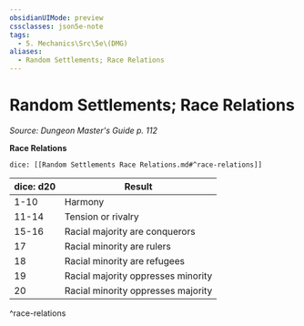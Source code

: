 ```yaml
---
obsidianUIMode: preview
cssclasses: json5e-note
tags:
  - 5. Mechanics\Src\5e\(DMG)
aliases:
  - Random Settlements; Race Relations
---
```

# Random Settlements; Race Relations
*Source: Dungeon Master's Guide p. 112* 

**Race Relations**

`dice: [[Random Settlements Race Relations.md#^race-relations]]`

| dice: d20 | Result |
|-----------|--------|
| 1-10 | Harmony |
| 11-14 | Tension or rivalry |
| 15-16 | Racial majority are conquerors |
| 17 | Racial minority are rulers |
| 18 | Racial minority are refugees |
| 19 | Racial majority oppresses minority |
| 20 | Racial minority oppresses majority |
^race-relations
